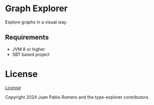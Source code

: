 # Graph Explorer

Explore graphs in a visual way.

## Requirements
- JVM 8 or higher
- SBT based project

# License

[License](./LICENSE)

Copyright 2024 Juan Pablo Romero and the type-explorer contributors.
